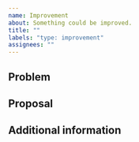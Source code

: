 ```yaml
---
name: Improvement
about: Something could be improved.
title: ""
labels: "type: improvement"
assignees: ""
---
```


## Problem

## Proposal

## Additional information
